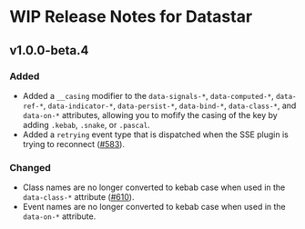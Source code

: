 # WIP Release Notes for Datastar

## v1.0.0-beta.4

### Added

- Added a `__casing` modifier to the `data-signals-*`, `data-computed-*`, `data-ref-*`, `data-indicator-*`, `data-persist-*`, `data-bind-*`,  `data-class-*`, and `data-on-*` attributes, allowing you to mofify the casing of the key by adding `.kebab`, `.snake`, or `.pascal`.
- Added a `retrying` event type that is dispatched when the SSE plugin is trying to reconnect ([#583](https://github.com/starfederation/datastar/issues/583)).

### Changed

- Class names are no longer converted to kebab case when used in the `data-class-*` attribute ([#610](https://github.com/starfederation/datastar/issues/610)).
- Event names are no longer converted to kebab case when used in the `data-on-*` attribute.